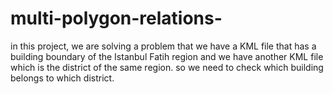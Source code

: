 # multi-polygon-relations-
in this project, we are solving a problem that we have a KML file that has a building boundary of the Istanbul Fatih region and we have another KML file which is the district of the same region. so we need to check which building belongs to which district.
